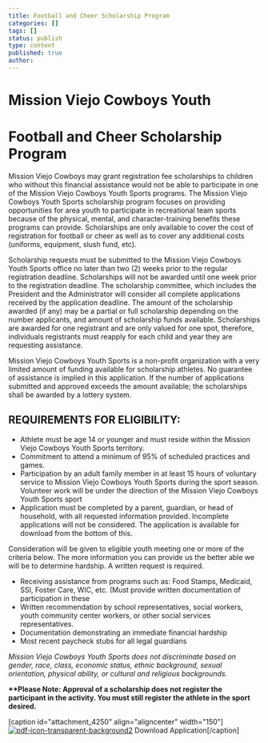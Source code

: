 ```yaml
---
title: Football and Cheer Scholarship Program
categories: []
tags: []
status: publish
type: content
published: true
author: 
---
```

# Mission Viejo Cowboys Youth

# Football and Cheer Scholarship Program

Mission Viejo Cowboys may grant registration fee scholarships to children who without this financial assistance would not be able to participate in one of the Mission Viejo Cowboys Youth Sports programs. The Mission Viejo Cowboys Youth Sports scholarship program focuses on providing opportunities for area youth to participate in recreational team sports because of the physical, mental, and character-training benefits these programs can provide. Scholarships are only available to cover the cost of registration for football or cheer as well as to cover any additional costs (uniforms, equipment, slush fund, etc).

Scholarship requests must be submitted to the Mission Viejo Cowboys Youth Sports office no later than two (2) weeks prior to the regular registration deadline. Scholarships will not be awarded until one week prior to the registration deadline. The scholarship committee, which includes the President and the Administrator will consider all complete applications received by the application deadline. The amount of the scholarship awarded (if any) may be a partial or full scholarship depending on the number applicants, and amount of scholarship funds available. Scholarships are awarded for one registrant and are only valued for one spot, therefore, individuals registrants must reapply for each child and year they are requesting assistance.

Mission Viejo Cowboys Youth Sports is a non-profit organization with a very limited amount of funding available for scholarship athletes. No guarantee of assistance is implied in this application. If the number of applications submitted and approved exceeds the amount available; the scholarships shall be awarded by a lottery system.

## REQUIREMENTS FOR ELIGIBILITY:

- Athlete must be age 14 or younger and must reside within the Mission Viejo Cowboys Youth Sports territory.
- Commitment to attend a minimum of 95% of scheduled practices and games.
- Participation by an adult family member in at least 15 hours of voluntary service to Mission Viejo Cowboys Youth Sports during the sport season. Volunteer work will be under the direction of the Mission Viejo Cowboys Youth Sports sport
- Application must be completed by a parent, guardian, or head of household, with all requested information provided. Incomplete applications will not be considered. The application is available for download from the bottom of this.

Consideration will be given to eligible youth meeting one or more of the criteria below. The more information you can provide us the better able we will be to determine hardship. A written request is required.

- Receiving assistance from programs such as: Food Stamps, Medicaid, SSI, Foster Care, WIC, etc. (Must provide written documentation of participation in these
- Written recommendation by school representatives, social workers, youth community center workers, or other social services representatives.
- Documentation demonstrating an immediate financial hardship
- Most recent paycheck stubs for all legal guardians

_Mission Viejo Cowboys Youth Sports does not discriminate based on gender, race, class, economic status, ethnic background, sexual orientation, physical ability, or cultural and religious backgrounds._

**\*\*Please Note: Approval of a scholarship does not register the participant in the activity. You must still register the athlete in the sport desired.**

[caption id="attachment\_4250" align="aligncenter" width="150"] [![pdf-icon-transparent-background2](http://mvcowboysfootball.files.wordpress.com/2014/04/pdf-icon-transparent-background2.png?w=150)](http://mvcowboysfootball.files.wordpress.com/2014/04/mission-viejo-cowboys-youth-application-v1.pdf) Download Application[/caption]

 

